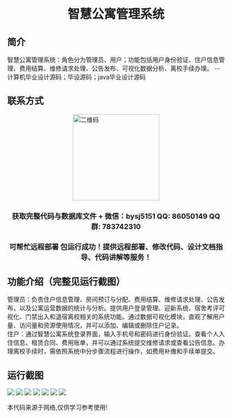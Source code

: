 <p><h1 align="center">智慧公寓管理系统</h1></p>

## 简介
智慧公寓管理系统：角色分为管理员、用户；功能包括用户身份验证、住户信息管理、费用结算、维修请求处理、公告发布、可视化数据分析、离校手续办理。    --计算机毕业设计源码；毕设源码；java毕业设计源码


## 联系方式
<img src="https://bs-1329754181.cos.ap-shanghai.myqcloud.com/wx.jpg" alt="二维码" style="display: block; margin: 0 auto;" width="200px">
<p><h3 align="center">获取完整代码与数据库文件 + 微信：bysj5151 QQ: 86050149 QQ群: 783742310</h3></p>
<p><h3 align="center">可帮忙远程部署 包运行成功！提供远程部署、修改代码、设计文档指导、代码讲解等服务！</h3></p>

## 功能介绍（完整见运行截图）
管理员：负责住户信息管理、房间预订与分配、费用结算、维修请求处理、公告发布，以及公寓运营数据的统计与分析。提供用户登录管理、迎新系统、宿舍考评可视化、门禁出入和退宿离校相关的系统功能。通过数据可视化模块，直观了解用户量、访问量和资源使用情况，并可以添加、编辑或删除住户记录。  
住户：通过智慧公寓系统登录界面，输入手机号和密码进行身份验证。查看个人入住信息、租赁合同、费用账单，并可以通过系统提交维修请求或查看公告信息。办理离校手续时，需依照系统中分步骤流程进行操作，如费用补缴和手续单提交。


## 运行截图
![](imgs/588112-20220716235522169-1934737020.png)
![](imgs/588112-20220716235525833-1607287713.png)
![](imgs/588112-20220716235530595-747673759.png)
![](imgs/588112-20220716235534371-333772000.png)
![](imgs/588112-20220716235538725-19765562.png)
![](imgs/588112-20220716235542193-881996204.png)
![](imgs/588112-20220716235546113-1708607761.png)

<p>本代码来源于网络,仅供学习参考使用!</p>

